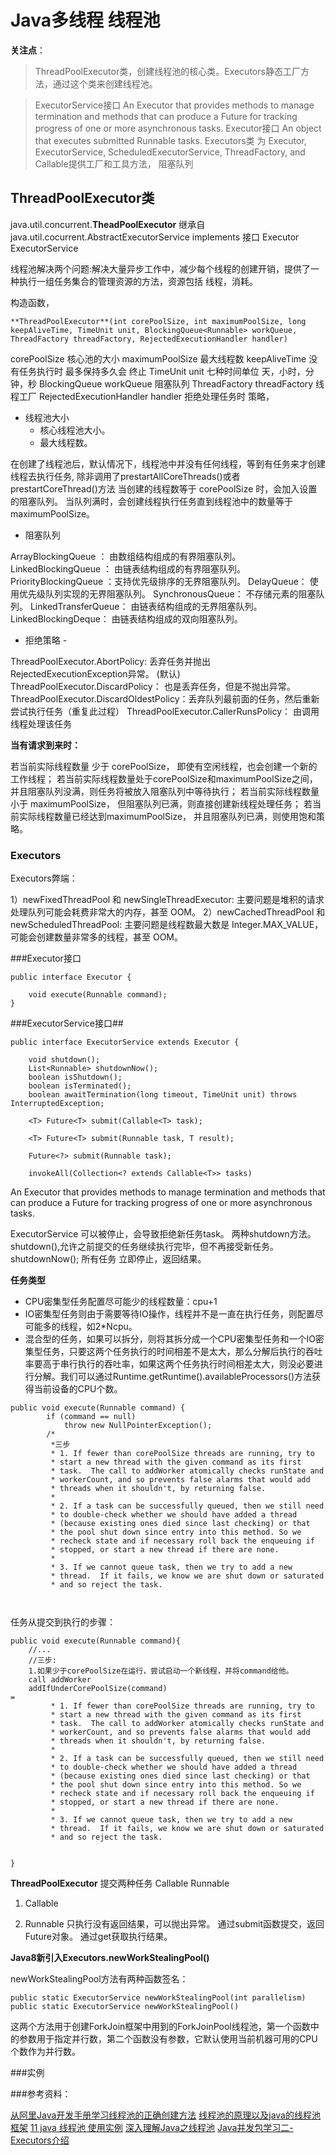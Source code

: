 # Java多线程 线程池

**关注点**：
> ThreadPoolExecutor类，创建线程池的核心类。Executors静态工厂方法，通过这个类来创建线程池。 
 
> ExecutorService接口 An Executor that provides methods to manage termination and methods that can produce a Future for tracking progress of one or more asynchronous tasks.
> Executor接口  An object that executes submitted Runnable tasks.
> Executors类 为 Executor, ExecutorService, ScheduledExecutorService, ThreadFactory, and Callable提供工厂和工具方法， 
> 阻塞队列

## ThreadPoolExecutor类

java.util.concurrent.**TheadPoolExecutor** 继承自 java.util.cocurrent.AbstractExecutorService
implements 接口 Executor   ExecutorService


线程池解决两个问题:解决大量异步工作中，减少每个线程的创建开销，提供了一种执行一组任务集合的管理资源的方法，资源包括
线程，消耗。

构造函数，
```
**ThreadPoolExecutor**(int corePoolSize, int maximumPoolSize, long keepAliveTime, TimeUnit unit, BlockingQueue<Runnable> workQueue, ThreadFactory threadFactory, RejectedExecutionHandler handler)
```
corePoolSize  核心池的大小
maximumPoolSize  最大线程数
keepAliveTime   没有任务执行时 最多保持多久会 终止
TimeUnit unit   七种时间单位  天，小时，分钟，秒
BlockingQueue<Runnable> workQueue  阻塞队列 
ThreadFactory threadFactory      线程工厂
RejectedExecutionHandler handler    拒绝处理任务时 策略， 


- 线程池大小
    - 核心线程池大小。 
    - 最大线程数。

在创建了线程池后，默认情况下，线程池中并没有任何线程，等到有任务来才创建线程去执行任务,
除非调用了prestartAllCoreThreads()或者prestartCoreThread()方法
当创建的线程数等于 corePoolSize 时，会加入设置的阻塞队列。
当队列满时，会创建线程执行任务直到线程池中的数量等于maximumPoolSize。


 - 阻塞队列
 
ArrayBlockingQueue ：   由数组结构组成的有界阻塞队列。
LinkedBlockingQueue ：  由链表结构组成的有界阻塞队列。
PriorityBlockingQueue ：支持优先级排序的无界阻塞队列。
DelayQueue：            使用优先级队列实现的无界阻塞队列。
SynchronousQueue：      不存储元素的阻塞队列。
LinkedTransferQueue：   由链表结构组成的无界阻塞队列。
LinkedBlockingDeque：   由链表结构组成的双向阻塞队列。

- 拒绝策略 -

ThreadPoolExecutor.AbortPolicy:         丢弃任务并抛出RejectedExecutionException异常。 (默认)
ThreadPoolExecutor.DiscardPolicy：      也是丢弃任务，但是不抛出异常。
ThreadPoolExecutor.DiscardOldestPolicy：丢弃队列最前面的任务，然后重新尝试执行任务（重复此过程）
ThreadPoolExecutor.CallerRunsPolicy：   由调用线程处理该任务

**当有请求到来时：**

若当前实际线程数量 少于 corePoolSize，                   即使有空闲线程，也会创建一个新的工作线程；
若当前实际线程数量处于corePoolSize和maximumPoolSize之间，并且阻塞队列没满，则任务将被放入阻塞队列中等待执行；
若当前实际线程数量 小于 maximumPoolSize，                但阻塞队列已满，则直接创建新线程处理任务；
若当前实际线程数量已经达到maximumPoolSize，              并且阻塞队列已满，则使用饱和策略。

### Executors

Executors弊端：

1）newFixedThreadPool 和 newSingleThreadExecutor:
主要问题是堆积的请求处理队列可能会耗费非常大的内存，甚至 OOM。
2）newCachedThreadPool 和 newScheduledThreadPool:
主要问题是线程数最大数是 Integer.MAX_VALUE，可能会创建数量非常多的线程，甚至 OOM。



###Executor接口
```
public interface Executor {

    void execute(Runnable command);
}
```


###ExecutorService接口##
```
public interface ExecutorService extends Executor {

    void shutdown();
    List<Runnable> shutdownNow();
    boolean isShutdown();
    boolean isTerminated();
    boolean awaitTermination(long timeout, TimeUnit unit) throws InterruptedException;

    <T> Future<T> submit(Callable<T> task);

    <T> Future<T> submit(Runnable task, T result);

    Future<?> submit(Runnable task);

    invokeAll(Collection<? extends Callable<T>> tasks)

```

An Executor that provides methods to manage termination and methods that can produce a Future for tracking progress of one or more asynchronous tasks.

ExecutorService 可以被停止，会导致拒绝新任务task。 
两种shutdown方法。 shutdown(),允许之前提交的任务继续执行完毕，但不再接受新任务。  
shutdownNow(); 所有任务 立即停止，返回结果。


**任务类型**

- CPU密集型任务配置尽可能少的线程数量：cpu+1
- IO密集型任务则由于需要等待IO操作，线程并不是一直在执行任务，则配置尽可能多的线程，如2*Ncpu。
- 混合型的任务，如果可以拆分，则将其拆分成一个CPU密集型任务和一个IO密集型任务，只要这两个任务执行的时间相差不是太大，那么分解后执行的吞吐率要高于串行执行的吞吐率，如果这两个任务执行时间相差太大，则没必要进行分解。我们可以通过Runtime.getRuntime().availableProcessors()方法获得当前设备的CPU个数。


```
public void execute(Runnable command) {
        if (command == null)
            throw new NullPointerException();
        /*
         *三步
         * 1. If fewer than corePoolSize threads are running, try to
         * start a new thread with the given command as its first
         * task.  The call to addWorker atomically checks runState and
         * workerCount, and so prevents false alarms that would add
         * threads when it shouldn't, by returning false.
         *
         * 2. If a task can be successfully queued, then we still need
         * to double-check whether we should have added a thread
         * (because existing ones died since last checking) or that
         * the pool shut down since entry into this method. So we
         * recheck state and if necessary roll back the enqueuing if
         * stopped, or start a new thread if there are none.
         *
         * 3. If we cannot queue task, then we try to add a new
         * thread.  If it fails, we know we are shut down or saturated
         * and so reject the task.



```

任务从提交到执行的步骤：

```
public void execute(Runnable command){
    //...
    //三步: 
    1.如果少于corePoolSize在运行，尝试启动一个新线程，并将command给他。
    call addWorker
    addIfUnderCorePoolSize(command)
=
         * 1. If fewer than corePoolSize threads are running, try to
         * start a new thread with the given command as its first
         * task.  The call to addWorker atomically checks runState and
         * workerCount, and so prevents false alarms that would add
         * threads when it shouldn't, by returning false.
         *
         * 2. If a task can be successfully queued, then we still need
         * to double-check whether we should have added a thread
         * (because existing ones died since last checking) or that
         * the pool shut down since entry into this method. So we
         * recheck state and if necessary roll back the enqueuing if
         * stopped, or start a new thread if there are none.
         *
         * 3. If we cannot queue task, then we try to add a new
         * thread.  If it fails, we know we are shut down or saturated
         * and so reject the task.


}
```

**ThreadPoolExecutor** 提交两种任务 Callable Runnable
1. Callable


2. Runnable
只执行没有返回结果，可以抛出异常。
通过submit函数提交，返回Future对象。
通过get获取执行结果。

**Java8新引入Executors.newWorkStealingPool()**


newWorkStealingPool方法有两种函数签名：
```
public static ExecutorService newWorkStealingPool(int parallelism)
public static ExecutorService newWorkStealingPool()
```
这两个方法用于创建ForkJoin框架中用到的ForkJoinPool线程池，第一个函数中的参数用于指定并行数，第二个函数没有参数，它默认使用当前机器可用的CPU个数作为并行数。


###实例



###参考资料：


[从阿里Java开发手册学习线程池的正确创建方法](http://www.cnblogs.com/javanoob/p/threadpool.html?utm_source=tuicool&utm_medium=referral)
[线程池的原理以及java的线程池框架](http://www.jsondream.com/2016/12/27/Thread-factory.html?utm_source=tuicool&utm_medium=referral)
[11 java 线程池 使用实例](http://www.cnblogs.com/wihainan/p/4765862.html)
[深入理解Java之线程池](http://www.cnblogs.com/absfree/p/5357118.html)
[Java并发包学习二-Executors介绍](http://qifuguang.me/2015/08/12/[Java%E5%B9%B6%E5%8F%91%E5%8C%85%E5%AD%A6%E4%B9%A0%E4%BA%8C]Executors%E4%BB%8B%E7%BB%8D/)
